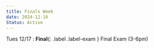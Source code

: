 ```yaml
---
title: Finals Week
date: 2024-12-16
Status: Active
---
```


Tues 12/17
: **Final**{: .label .label-exam } Final Exam (3-6pm)
